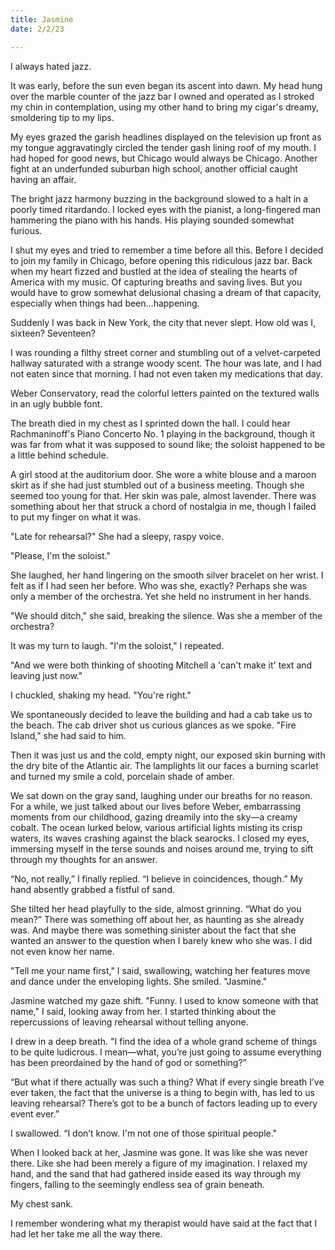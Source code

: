```yaml
---
title: Jasmine
date: 2/2/23

---
```


I always hated jazz.

It was early, before the sun even began its ascent into dawn. My head hung over the marble counter of the jazz bar I owned and operated as I stroked my chin in contemplation, using my other hand to bring my cigar's dreamy, smoldering tip to my lips.

My eyes grazed the garish headlines displayed on the television up front as my tongue aggravatingly circled the tender gash lining roof of my mouth. I had hoped for good news, but Chicago would always be Chicago. Another fight at an underfunded suburban high school,  another official caught having an affair.

The bright jazz harmony buzzing in the background slowed to a halt in a poorly timed ritardando. I locked eyes with the pianist, a long-fingered man hammering the piano with his hands. His playing sounded somewhat furious.

I shut my eyes and tried to remember a time before all this. Before I decided to join my family in Chicago, before opening this ridiculous jazz bar. Back when my heart fizzed and bustled at the idea of stealing the hearts of America with my music. Of capturing breaths and saving lives. But you would have to grow somewhat delusional chasing a dream of that capacity, especially when things had been…happening.

Suddenly I was back in New York, the city that never slept. How old was I, sixteen? Seventeen?

I was rounding a filthy street corner and stumbling out of a velvet-carpeted hallway saturated with a strange woody scent. The hour was late, and I had not eaten since that morning. I had not even taken my medications that day.

Weber Conservatory, read the colorful letters painted on the textured walls in an ugly bubble font.

The breath died in my chest as I sprinted down the hall. I could hear Rachmaninoff's Piano Concerto No. 1 playing in the background, though it was far from what it was supposed to sound like; the soloist happened to be a little behind schedule.

A girl stood at the auditorium door. She wore a white blouse and a maroon skirt as if she had just stumbled out of a business meeting. Though she seemed too young for that. Her skin was pale, almost lavender. There was something about her that struck a chord of nostalgia in me, though I failed to put my finger on what it was.

"Late for rehearsal?" She had a sleepy, raspy voice.

"Please, I'm the soloist."

She laughed, her hand lingering on the smooth silver bracelet on her wrist. I felt as if I had seen her before. Who was she, exactly? Perhaps she was only a member of the orchestra. Yet she held no instrument in her hands.

"We should ditch," she said, breaking the silence. Was she a member of the orchestra?

It was my turn to laugh. "I'm the soloist," I repeated.

"And we were both thinking of shooting Mitchell a 'can't make it' text and leaving just now."

I chuckled, shaking my head. "You're right."

We spontaneously decided to leave the building and had a cab take us to the beach. The cab driver shot us curious glances as we spoke. "Fire Island," she had said to him.

Then it was just us and the cold, empty night, our exposed skin burning with the dry bite of the Atlantic air. The lamplights lit our faces a burning scarlet and turned my smile a cold, porcelain shade of amber.

We sat down on the gray sand, laughing under our breaths for no reason. For a while, we just talked about our lives before Weber, embarrassing moments from our childhood, gazing dreamily into the sky—a creamy cobalt. The ocean lurked below, various artificial lights misting its crisp waters, its waves crashing against the black searocks. I closed my eyes, immersing myself in the terse sounds and noises around me, trying to sift through my thoughts for an answer.

“No, not really,” I finally replied. “I believe in coincidences, though.” My hand absently grabbed a fistful of sand.

She tilted her head playfully to the side, almost grinning. “What do you mean?” There was something off about her, as haunting as she already was. And maybe there was something sinister about the fact that she wanted an answer to the question when I barely knew who she was. I did not even know her name.

"Tell me your name first," I said, swallowing, watching her features move and dance under the enveloping lights. She smiled. "Jasmine."

Jasmine watched my gaze shift. "Funny. I used to know someone with that name," I said, looking away from her. I started thinking about the repercussions of leaving rehearsal without telling anyone.

I drew in a deep breath. "I find the idea of a whole grand scheme of things to be quite ludicrous. I mean—what, you’re just going to assume everything has been preordained by the hand of god or something?”

“But what if there actually was such a thing? What if every single breath I’ve ever taken, the fact that the universe is a thing to begin with, has led to us leaving rehearsal? There’s got to be a bunch of factors leading up to every event ever.”

I swallowed. “I don’t know. I'm not one of those spiritual people."

When I looked back at her, Jasmine was gone. It was like she was never there. Like she had been merely a figure of my imagination. I relaxed my hand, and the sand that had gathered inside eased its way through my fingers, falling to the seemingly endless sea of grain beneath.

My chest sank.

I remember wondering what my therapist would have said at the fact that I had let her take me all the way there.

